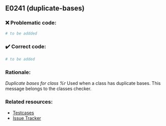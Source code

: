 ## E0241 (duplicate-bases)

### :x: Problematic code:

```python
# to be addded
```

### :heavy_check_mark: Correct code:

```python
# to be added
```

### Rationale:

 *Duplicate bases for class %r*
  Used when a class has duplicate bases. This message belongs to the classes
  checker.



### Related resources:

- [Testcases](#)
- [Issue Tracker](https://github.com/PyCQA/pylint/issues?q=is%3Aissue+%22duplicate-bases%22+OR+%22E0241%22)
